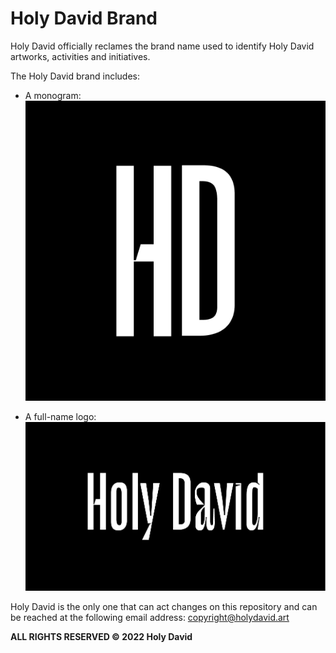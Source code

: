 # Holy David Brand

Holy David officially reclames the brand name used to identify Holy David artworks, activities and initiatives.

The Holy David brand includes:

* A monogram: ![Holy David Monogram](./holy-david-monogram.png)

* A full-name logo: ![Holy David Full Name Logo](./holy-david-full-logo.png)

Holy David is the only one that can act changes on this repository and can be reached at the following email address: [copyright@holydavid.art](mailto:copyright@holydavid.art)

**ALL RIGHTS RESERVED © 2022 Holy David**